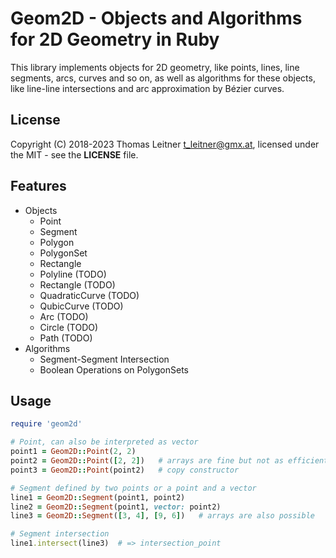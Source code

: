 # Geom2D - Objects and Algorithms for 2D Geometry in Ruby

This library implements objects for 2D geometry, like points, lines, line segments, arcs, curves and
so on, as well as algorithms for these objects, like line-line intersections and arc approximation
by Bézier curves.


## License

Copyright (C) 2018-2023 Thomas Leitner <t_leitner@gmx.at>, licensed under the MIT - see the
**LICENSE** file.


## Features

* Objects
  * Point
  * Segment
  * Polygon
  * PolygonSet
  * Rectangle
  * Polyline (TODO)
  * Rectangle (TODO)
  * QuadraticCurve (TODO)
  * QubicCurve (TODO)
  * Arc (TODO)
  * Circle (TODO)
  * Path (TODO)
* Algorithms
  * Segment-Segment Intersection
  * Boolean Operations on PolygonSets

## Usage

~~~ ruby
require 'geom2d'

# Point, can also be interpreted as vector
point1 = Geom2D::Point(2, 2)
point2 = Geom2D::Point([2, 2])   # arrays are fine but not as efficient
point3 = Geom2D::Point(point2)   # copy constructor

# Segment defined by two points or a point and a vector
line1 = Geom2D::Segment(point1, point2)
line2 = Geom2D::Segment(point1, vector: point2)
line3 = Geom2D::Segment([3, 4], [9, 6])   # arrays are also possible

# Segment intersection
line1.intersect(line3)  # => intersection_point
~~~
